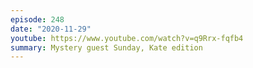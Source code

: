 ```yaml
---
episode: 248
date: "2020-11-29"
youtube: https://www.youtube.com/watch?v=q9Rrx-fqfb4
summary: Mystery guest Sunday, Kate edition
---
```


